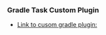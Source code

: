 ### Gradle Task Custom Plugin

- [Link to cusom gradle plugin:](https://jfrog.com/community/open-source)

